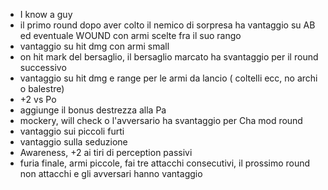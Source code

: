 - I know a guy
- il primo round dopo aver colto il nemico di sorpresa ha vantaggio su AB ed eventuale WOUND con armi scelte fra il suo rango
- vantaggio su hit dmg con armi small
- on hit mark del bersaglio, il bersaglio marcato ha svantaggio per il round successivo
- vantaggio su hit dmg e range per le armi da lancio ( coltelli ecc, no archi o balestre)
- +2 vs Po
- aggiunge il bonus destrezza alla Pa
- mockery, will check o l'avversario ha svantaggio per Cha mod round
- vantaggio sui piccoli furti
- vantaggio sulla seduzione
- Awareness, +2 ai tiri di perception passivi
- furia finale, armi piccole, fai tre attacchi consecutivi, il prossimo round non attacchi e gli avversari hanno vantaggio

